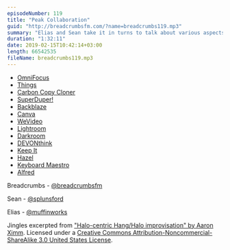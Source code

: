 ```yaml
---
episodeNumber: 119
title: "Peak Collaboration"
guid: "http://breadcrumbsfm.com/?name=breadcrumbs119.mp3"
summary: "Elias and Sean take it in turns to talk about various aspects of file management as it is today, and how it could be improved."
duration: "1:32:11"
date: 2019-02-15T10:42:14+03:00
length: 66542535
fileName: breadcrumbs119.mp3
---
```


- [OmniFocus](https://www.omnigroup.com/omnifocus)
- [Things](https://culturedcode.com/things/)
- [Carbon Copy Cloner](https://bombich.com/)
- [SuperDuper!](https://shirt-pocket.com/SuperDuper/SuperDuperDescription.html)
- [Backblaze](https://www.backblaze.com/)
- [Canva](https://www.canva.com/)
- [WeVideo](https://www.wevideo.com/)
- [Lightroom](https://lightroom.adobe.com/)
- [Darkroom](https://itunes.apple.com/us/app/darkroom-photo-editor/id953286746?mt=8&uo=4)
- [DEVONthink](https://www.devontechnologies.com/products/devonthink/overview.html)
- [Keep It](http://reinventedsoftware.com/keepit/)
- [Hazel](https://www.noodlesoft.com/)
- [Keyboard Maestro](https://www.keyboardmaestro.com/main/)
- [Alfred](https://www.alfredapp.com/)

Breadcrumbs - [@breadcrumbsfm](https://twitter.com/breadcrumbsfm)

Sean - [@splunsford](https://twitter.com/splunsford)

Elias - [@muffinworks](https://twitter.com/muffinworks)

Jingles excerpted from ["Halo-centric Hang/Halo improvisation" by Aaron Ximm](http://freemusicarchive.org/music/aaron_ximm/handpans_and_the_hang/). Licensed under a [Creative Commons Attribution-Noncommercial-ShareAlike 3.0 United States License](http://creativecommons.org/licenses/by-nc-sa/3.0/us/).